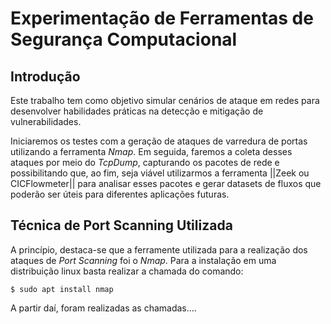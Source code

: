 # Experimentação de Ferramentas de Segurança Computacional

## Introdução

Este trabalho tem como objetivo simular cenários de ataque em redes para desenvolver habilidades práticas na detecção e mitigação de vulnerabilidades.

Iniciaremos os testes com a geração de ataques de varredura de portas utilizando a ferramenta *Nmap*. Em seguida, faremos a coleta desses ataques por meio do *TcpDump*, capturando os pacotes de rede e possibilitando que, ao fim, seja viável utilizarmos a ferramenta ||Zeek ou CICFlowmeter|| para analisar esses pacotes e gerar datasets de fluxos que poderão ser úteis para diferentes aplicações futuras.

## Técnica de Port Scanning Utilizada

A princípio, destaca-se que a ferramente utilizada para a realização dos ataques de *Port Scanning* foi o *Nmap*. Para a instalação em uma distribuição linux basta realizar a chamada do comando:

```
$ sudo apt install nmap
```

A partir daí, foram realizadas as chamadas....

